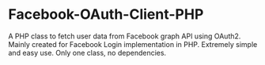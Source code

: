 # Facebook-OAuth-Client-PHP
A PHP class to fetch user data from Facebook graph API using OAuth2. Mainly created for Facebook Login implementation in PHP. Extremely simple and easy use. Only one class, no dependencies.
